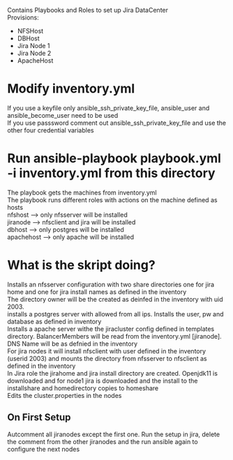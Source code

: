 Contains Playbooks and Roles to set up Jira DataCenter<br/>
Provisions:
* NFSHost
* DBHost
* Jira Node 1
* Jira Node 2
* ApacheHost


# Modify inventory.yml
If you use a keyfile only ansible_ssh_private_key_file, ansible_user and ansible_become_user need to be used<br/>
If you use passsword comment out ansible_ssh_private_key_file and use the other four credential variables

# Run ansible-playbook playbook.yml -i inventory.yml from this directory
The playbook gets the machines from inventory.yml <br/>
The playbook runs different roles with actions on the machine defined as hosts<br/>
nfshost --> only nfsserver will be installed<br/>
jiranode --> nfsclient and jira will be installed<br/>
dbhost --> only postgres will be installed<br/>
apachehost --> only apache will be installed<br/>


# What is the skript doing?
Installs an nfsserver configuration with two share directories one for jira home and one for jira install names as defined in the inventory<br/>
The directory owner will be the created as deinfed in the inventory with uid 2003.<br/>
installs a postgres server with allowed from all ips. Installs the user, pw and database as defined in inventory<br/>
Installs a apache server withe the jiracluster config defined in templates directory. BalancerMembers will be read from the inventory.yml [jiranode]. DNS Name will be as defnied in the inventory<br/>
For jira nodes it will install nfsclient with user defined in the inventory (userid 2003) and mounts the directory from nfsserver to nfsclient as defined in the inventory<br/>
In Jira role the jirahome and jira install directory are created. Openjdk11 is downloaded and for node1 jira is downloaded and the install to the installshare and homedirectory copies to homeshare<br/>
Edits the cluster.properties in the nodes<br/>

## On First Setup
Autcomment all jiranodes except the first one. Run the setup in jira, delete the comment from the other jiranodes and the run ansible again to configure the next nodes


